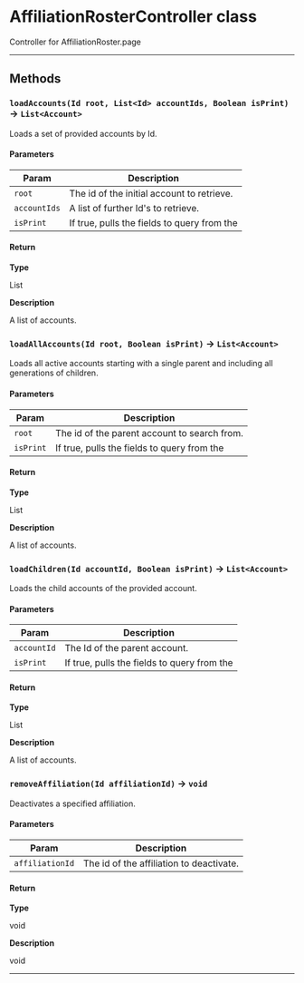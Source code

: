 # AffiliationRosterController class

Controller for AffiliationRoster.page

---
## Methods
### `loadAccounts(Id root, List<Id> accountIds, Boolean isPrint)` → `List<Account>`

Loads a set of provided accounts by Id.

#### Parameters
|Param|Description|
|-----|-----------|
|`root` |  The id of the initial account to retrieve. |
|`accountIds` |  A list of further Id's to retrieve. |
|`isPrint` |  If true, pulls the fields to query from the |

#### Return

**Type**

List<Account>

**Description**

A list of accounts.

### `loadAllAccounts(Id root, Boolean isPrint)` → `List<Account>`

Loads all active accounts 		starting with a single parent and including all generations of children.

#### Parameters
|Param|Description|
|-----|-----------|
|`root` |  The id of the parent account to search from. |
|`isPrint` |  If true, pulls the fields to query from the |

#### Return

**Type**

List<Account>

**Description**

A list of accounts.

### `loadChildren(Id accountId, Boolean isPrint)` → `List<Account>`

Loads the child accounts of the provided account.

#### Parameters
|Param|Description|
|-----|-----------|
|`accountId` |  The Id of the parent account. |
|`isPrint` |  If true, pulls the fields to query from the |

#### Return

**Type**

List<Account>

**Description**

A list of accounts.

### `removeAffiliation(Id affiliationId)` → `void`

Deactivates a specified affiliation.

#### Parameters
|Param|Description|
|-----|-----------|
|`affiliationId` |  The id of the affiliation to deactivate. |

#### Return

**Type**

void

**Description**

void

---
